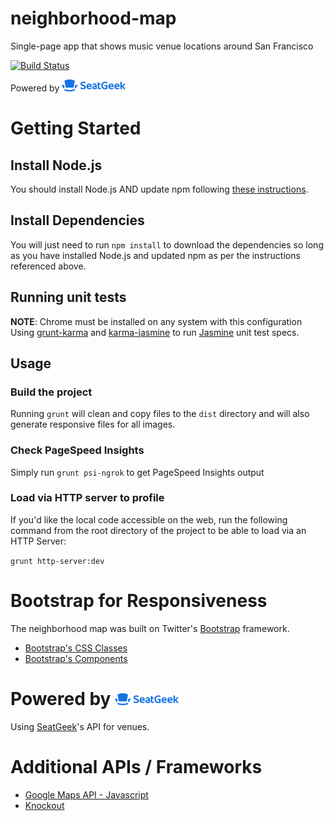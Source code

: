 # neighborhood-map
Single-page app that shows music venue locations around San Francisco

[![Build Status](https://travis-ci.org/justinharringa/neighborhood-map.svg?branch=master)](https://travis-ci.org/justinharringa/neighborhood-map)

Powered by [![SeatGeek](src/img/seatgeek-102x19.png)](https://www.seatgeek.com)

# Getting Started

## Install Node.js
You should install Node.js AND update npm following 
[these instructions](https://docs.npmjs.com/getting-started/installing-node).

## Install Dependencies
You will just need to run `npm install` to download the dependencies so 
long as you have installed Node.js and updated npm as per the 
instructions referenced above.

## Running unit tests
**NOTE**: Chrome must be installed on any system with this configuration
Using [grunt-karma](https://github.com/karma-runner/grunt-karma) and
[karma-jasmine](https://github.com/karma-runner/karma-jasmine) to run 
[Jasmine](https://jasmine.github.io/) unit test specs.

## Usage 

### Build the project
Running `grunt` will clean and copy files to the `dist` directory and 
will also generate responsive files for all images.

### Check PageSpeed Insights
Simply run `grunt psi-ngrok` to get PageSpeed Insights output

### Load via HTTP server to profile
If you'd like the local code accessible on the web, run the following 
command from the root directory of the project to be able to load via 
an HTTP Server:

```grunt http-server:dev```

# Bootstrap for Responsiveness
The neighborhood map was built on Twitter's <a href="http://getbootstrap.com/">Bootstrap</a> framework.

* <a href="http://getbootstrap.com/css/">Bootstrap's CSS Classes</a>
* <a href="http://getbootstrap.com/components/">Bootstrap's Components</a>

# Powered by [![SeatGeek](src/img/seatgeek-102x19.png)](https://www.seatgeek.com)
Using [SeatGeek](https://www.seatgeek.com)'s API for venues.

# Additional APIs / Frameworks
* [Google Maps API - Javascript](https://developers.google.com/maps/documentation/javascript/)
* [Knockout](http://knockoutjs.com/)